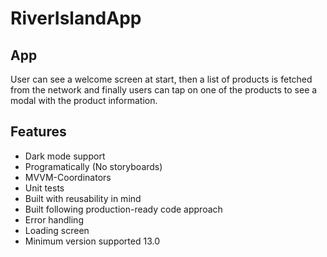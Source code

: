 # RiverIslandApp

## App

User can see a welcome screen at start, then a list of products is fetched from the network and finally users can tap on one of the products to see a modal with the product information.

## Features

- Dark mode support
- Programatically (No storyboards)
- MVVM-Coordinators
- Unit tests
- Built with reusability in mind
- Built following production-ready code approach
- Error handling
- Loading screen
- Minimum version supported 13.0
